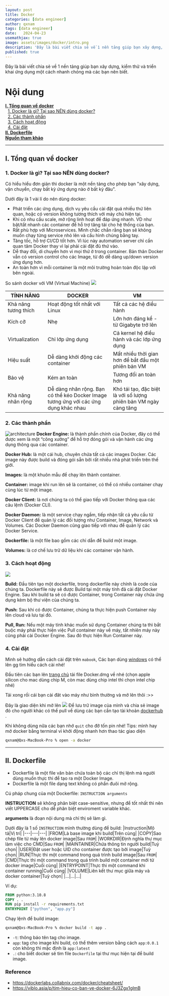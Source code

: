 ```yaml
---
layout: post
title: Docker
categories: [data engineer]
author: qxnam
tags: [data engineer]
date:   2024-04-23
usemathjax: true
image: assets/images/docker/intro.png
description: 'Đây là bài viết chia sẻ về 1 nền tảng giúp bạn xây dựng, kiểm thử và triển khai ứng dụng một cách nhanh chóng mà các bạn nên biết.'
published: true
---
```



Đây là bài viết chia sẻ về 1 nền tảng giúp bạn xây dựng, kiểm thử và triển khai ứng dụng một cách nhanh chóng mà các bạn nên biết.

# Nội dung
**[I. Tổng quan về docker](#overview)** <br>
&nbsp;&nbsp;[1. Docker là gì? Tại sao NÊN dùng docker?](#what-why) <br>
&nbsp;&nbsp;[2. Các thành phần](#elements) <br>
&nbsp;&nbsp;[3. Cách hoạt động](#how) <br>
&nbsp;&nbsp;[4. Cài đặt](#setup) <br>
**[II. Dockerfile](#dockerfile)** <br>
**[Nguồn tham khảo](#reference)** <br>

---
## I. Tổng quan về docker
<a id="intro"></a>

### 1. Docker là gì? Tại sao NÊN dùng docker?
<a id="what-why"></a>
Có hiểu hiểu đơn giản thì docker là một nền tảng cho phép bạn "xây dựng, vận chuyển, chạy bất kỳ ứng dụng nào ở bất kỳ đâu".

Dưới đây là 1 vài lí do nên dùng docker:
- Phát triển các ứng dụng, dịch vụ yêu cầu cài đặt quá nhiều thứ liên quan, hoặc có version không tương thích với máy chủ hiện tại.
- Khi có nhu cầu scale, mở rộng linh hoạt để đáp ứng nhanh. VD như bật/tắt nhanh các container để hỗ trợ tăng tải cho hệ thống của bạn.
- Rất phù hợp với Microservices. Mình chắc chắn rằng bạn sẽ không muốn chạy từng service nhỏ lên và cấu hình chúng bằng tay.
- Tăng tốc, hỗ trợ CI/CD tốt hơn. Vì lúc này automation server chỉ cần quan tâm Docker thay vì lại phải cài đặt đủ thứ vào.
- Dễ thay đổi, di chuyển hơn vì mọi thứ ở trong container. Bản thân Docker vẫn có version control cho các Image, từ đó dễ dàng up/down version ứng dụng hơn.
- An toàn hơn vì mỗi container là một môi trường hoàn toàn độc lập với bên ngoài.

So sánh docker với VM (Virtual Machine)
![](/assets/images/docker/DockerVsVM.png)

|TÍNH NĂNG|DOCKER|VM|
|---|---|---|
|Khả năng tương thích|Hoạt động tốt nhất với Linux|Tất cả các hệ điều hành|
|Kích cỡ|Nhẹ|Lớn hơn đáng kể - từ Gigabyte trở lên|
|Virtualization|Chỉ lớp ứng dụng|Cả kernel hệ điều hành và các lớp ứng dụng|
|Hiệu suất|Dễ dàng khởi động các container|Mất nhiều thời gian hơn để bắt đầu một phiên bản VM|
|Bảo vệ|Kém an toàn|Tương đối an toàn hơn|
|Khả năng nhân rộng|Dễ dàng nhân rộng. Bạn có thể kéo Docker Image tương ứng với các ứng dụng khác nhau|Khó tái tạo, đặc biệt là với số lượng phiên bản VM ngày càng tăng|

### 2. Các thành phần
<a id="elements"></a>
![architecture](/assets/images/docker/architecture.png)
**Docker Engine:** là thành phần chính của Docker, đây có thể được xem là một “công xưởng” để hỗ trợ đóng gói và vận hành các ứng dụng thông qua các container.

**Docker Hub:** là một cái hub, chuyên chứa tất cả các images Docker. Các image này được build và đóng gói sẵn bởi rất nhiều nhà phát triển trên thế giới.

**Images:** là một khuôn mẫu để chạy lên thành container.

**Container:** image khi run lên sẽ là container, có thể có nhiều container chạy cùng lúc từ một image.

**Docker Client:** là nơi chúng ta có thể giao tiếp với Docker thông qua các câu lệnh (Docker CLI).

**Docker Daemon:** là một service chạy ngầm, tiếp nhận tất cả yêu cầu từ Docker Client để quản lý các đối tượng như Container, Image, Network và Volumes. Các Docker Daemon cũng giao tiếp với nhau để quản lý các Docker Service.

**Dockerfile:** là một file bao gồm các chỉ dẫn để build một image.

**Volumes:** là cơ chế lưu trữ dữ liệu khi các container vận hành.

### 3. Cách hoạt động
<a id="how"></a>
![](/assets/images/docker/hoatdong.png)

**Build:** Đầu tiên tạo một dockerfile, trong dockerfile này chính là code của chúng ta. Dockerfile này sẽ được Build tại một máy tính đã cài đặt Docker Engine. Sau khi build ta sẽ có được Container, trong Container này chứa ứng dụng kèm bộ thư viện của chúng ta.

**Push:** Sau khi có được Container, chúng ta thực hiện push Container này lên cloud và lưu tại đó.

**Pull, Run:** Nếu một máy tính khác muốn sử dụng Container chúng ta thì bắt buộc máy phải thực hiện việc Pull container này về máy, tất nhiên máy này cũng phải cài Docker Engine. Sau đó thực hiện Run Container này.

### 4. Cài đặt
<a id="setup"></a>
Mình sẽ hướng dẫn cách cài đặt trên `mabook`, Các bạn dùng [windows]("https://viblo.asia/p/cai-dat-docker-tren-windows-10-3Q75w6gelWb") có thể lên gg tìm hiểu cách cài nhé!

Đầu tiên các bạn lên <a href="https://docs.docker.com/desktop/install/mac-install/">trang chủ</a> tải file Docker.dmg về nhé (chọn apple silicon cho mac dùng chip M, còn mac dùng chip intel thì chọn intel chip nhé)

Tải xong rồi cái bạn cài đăt vào máy như bình thường và mở lên thôi :>>

Đây là giao diện khi mở lên
![](/assets/images/docker/main_screen.png)
Để lưu trữ image của mình và chia sẻ image đó cho người khác có thể pull về dùng các bạn cần tạo tài khoản <a href="https://hub.docker.com/">dockerhub</a> .

Khi không dùng nữa các bạn nhớ `quit` cho đỡ tốn pin nhé!
Tips: mình hay mở docker bằng terminal vì khởi động nhanh hơn thao tác giao diện
```bash
qxnam@Qxs-MacBook-Pro % open -a docker
```
---
## II. Dockerfile
<a id="dockerfile"></a>
- Dockerfile là một file văn bản chứa toàn bộ các chỉ thị lệnh mà người dùng muốn thực thi để tạo ra một Docker Image.
- Dockerfile là một file dạng text không có phần đuôi mở rộng.

Cú pháp chung của một Dockerfile: `INSTRUCTION arguments`

**INSTRUCTION** sẽ không phân biệt case-sensitive, nhưng để tốt nhất thì nên viết UPPERCASE cho dễ phân biệt enviroment variable khác.

**arguments** là đoạn nội dung mà chỉ thị sẽ làm gì.

Dưới đây là 1 số `INSTRUCTION` mình thường dùng để build:
|Instruction|Mô tả|Vị trí|
|---|---|---|
|FROM|Là base image khi build|Trên cùng|
|COPY|Sao chép file từ máy lên docker image|Sau `FROM`|
|WORKDIR|Định nghĩa thư mục làm việc cho CMD|Sau `FROM`|
|MAINTAINER|Chứa thông tin người build|Tuỳ chọn|
|USER|Đặt user hoặc UID cho container được tạo bởi image|Tuỳ chọn|
|RUN|Thực thi một command trong quá trình build image|Sau `FROM`|
|CMD|Thực thi một command trong quá trình build một container mới từ docker image|Cuối cùng|
|ENTRYPOINT|Thực thi một command khi container running|Cuối cùng|
|VOLUME|Liên kết thư mục giữa máy và docker container|Tuỳ chọn|
|...|...|...|

Ví dụ:
```dockerfile
FROM python:3.10.8
COPY . .
RUN pip install -r requirements.txt
ENTRYPOINT ["python", "app.py"]
```

Chạy lệnh để build image:
```bash
qxnam@Qxs-MacBook-Pro % docker build -t app .
```
- `-t`: thông báo tên tag cho image.
- `app`: tag cho image khi build, có thể thêm version bằng cách `app:0.0.1` còn không thì mặc định là `app:latest`
- `.`: cho biết docker sẽ tìm file `Dockerfile` tại thư mục hiện tại để build image.

### Reference
<a id="reference"></a>
- https://dockerlabs.collabnix.com/docker/cheatsheet/
- https://viblo.asia/p/tim-hieu-co-ban-ve-docker-6J3Zgx1glmB
